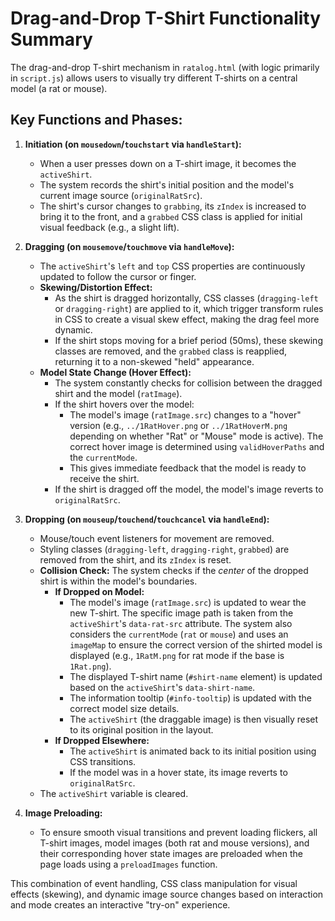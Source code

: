 # Drag-and-Drop T-Shirt Functionality Summary

The drag-and-drop T-shirt mechanism in `ratalog.html` (with logic primarily in `script.js`) allows users to visually try different T-shirts on a central model (a rat or mouse).

## Key Functions and Phases:

1.  **Initiation (on `mousedown`/`touchstart` via `handleStart`):**
    *   When a user presses down on a T-shirt image, it becomes the `activeShirt`.
    *   The system records the shirt's initial position and the model's current image source (`originalRatSrc`).
    *   The shirt's cursor changes to `grabbing`, its `zIndex` is increased to bring it to the front, and a `grabbed` CSS class is applied for initial visual feedback (e.g., a slight lift).

2.  **Dragging (on `mousemove`/`touchmove` via `handleMove`):**
    *   The `activeShirt`'s `left` and `top` CSS properties are continuously updated to follow the cursor or finger.
    *   **Skewing/Distortion Effect:**
        *   As the shirt is dragged horizontally, CSS classes (`dragging-left` or `dragging-right`) are applied to it, which trigger transform rules in CSS to create a visual skew effect, making the drag feel more dynamic.
        *   If the shirt stops moving for a brief period (50ms), these skewing classes are removed, and the `grabbed` class is reapplied, returning it to a non-skewed "held" appearance.
    *   **Model State Change (Hover Effect):**
        *   The system constantly checks for collision between the dragged shirt and the model (`ratImage`).
        *   If the shirt hovers over the model:
            *   The model's image (`ratImage.src`) changes to a "hover" version (e.g., `../1RatHover.png` or `../1RatHoverM.png` depending on whether "Rat" or "Mouse" mode is active). The correct hover image is determined using `validHoverPaths` and the `currentMode`.
            *   This gives immediate feedback that the model is ready to receive the shirt.
        *   If the shirt is dragged off the model, the model's image reverts to `originalRatSrc`.

3.  **Dropping (on `mouseup`/`touchend`/`touchcancel` via `handleEnd`):**
    *   Mouse/touch event listeners for movement are removed.
    *   Styling classes (`dragging-left`, `dragging-right`, `grabbed`) are removed from the shirt, and its `zIndex` is reset.
    *   **Collision Check:** The system checks if the *center* of the dropped shirt is within the model's boundaries.
        *   **If Dropped on Model:**
            *   The model's image (`ratImage.src`) is updated to wear the new T-shirt. The specific image path is taken from the `activeShirt`'s `data-rat-src` attribute. The system also considers the `currentMode` (`rat` or `mouse`) and uses an `imageMap` to ensure the correct version of the shirted model is displayed (e.g., `1RatM.png` for rat mode if the base is `1Rat.png`).
            *   The displayed T-shirt name (`#shirt-name` element) is updated based on the `activeShirt`'s `data-shirt-name`.
            *   The information tooltip (`#info-tooltip`) is updated with the correct model size details.
            *   The `activeShirt` (the draggable image) is then visually reset to its original position in the layout.
        *   **If Dropped Elsewhere:**
            *   The `activeShirt` is animated back to its initial position using CSS transitions.
            *   If the model was in a hover state, its image reverts to `originalRatSrc`.
    *   The `activeShirt` variable is cleared.

4.  **Image Preloading:**
    *   To ensure smooth visual transitions and prevent loading flickers, all T-shirt images, model images (both rat and mouse versions), and their corresponding hover state images are preloaded when the page loads using a `preloadImages` function.

This combination of event handling, CSS class manipulation for visual effects (skewing), and dynamic image source changes based on interaction and mode creates an interactive "try-on" experience. 